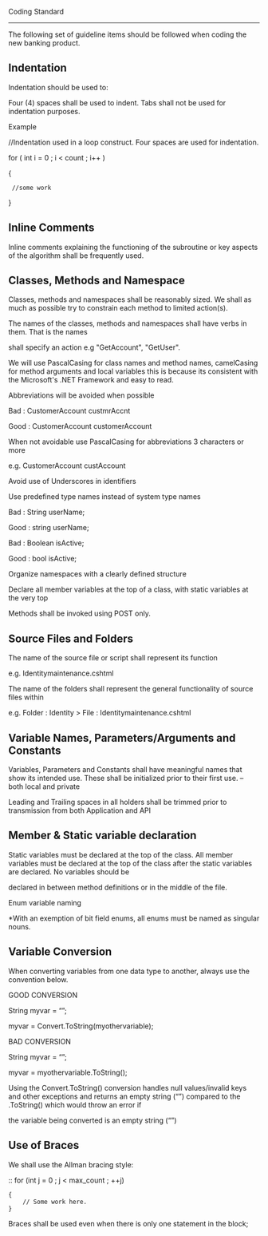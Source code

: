 Coding Standard
**********************
The following set of guideline items should be followed when coding the new banking product. 

Indentation
--------------------
Indentation should be used to: 

Four (4) spaces shall be used to indent. Tabs shall not be used for indentation purposes. 

Example

//Indentation used in a loop construct. Four spaces are used for indentation.

for ( int i = 0 ; i < count ; i++ ) 

{

     //some work   

} 

Inline Comments
---------------------

Inline comments explaining the functioning of the subroutine or key aspects of the algorithm shall be frequently used.

Classes, Methods and Namespace
--------------------------------------

Classes, methods and namespaces shall be reasonably sized. We shall as much as possible try to constrain each method to limited action(s).

The names of the classes, methods and namespaces shall have verbs in them. That is the names

shall specify an action e.g "GetAccount", "GetUser".

We will use PascalCasing for class names and method names, camelCasing for method arguments and local variables this is because its consistent with the Microsoft's .NET Framework and easy to read.

Abbreviations will be avoided when possible

Bad : CustomerAccount custmrAccnt 

Good : CustomerAccount customerAccount

When not avoidable use PascalCasing for abbreviations 3 characters or more 

e.g. CustomerAccount custAccount 

Avoid use of Underscores in identifiers

Use predefined type names instead of system type names

Bad : String userName; 

Good : string userName; 

Bad : Boolean isActive; 

Good : bool isActive; 

Organize namespaces with a clearly defined structure

Declare all member variables at the top of a class, with static variables at the very top

Methods shall be invoked using POST only.

Source Files and Folders
-------------------------------
The name of the source file or script shall represent its function 

e.g. Identitymaintenance.cshtml 

The name of the folders shall represent the general functionality of source files within 

e.g. Folder : Identity > File : Identitymaintenance.cshtml

Variable Names, Parameters/Arguments and Constants
-------------------------------------------------------------
Variables, Parameters and Constants shall have meaningful names that show its intended use.  These shall be initialized prior to their first use.  – both local and private

Leading and Trailing spaces in all holders shall be trimmed prior to transmission from both Application and API 

Member & Static variable declaration
-------------------------------------------
Static variables must be declared at the top of the class. All member variables must be declared at the top of the class after the static variables are declared. No variables should be 

declared in between method definitions or in the middle of the file. 

Enum variable naming

*With an exemption of bit field enums, all enums must be named as singular nouns.

Variable Conversion
------------------------------
When converting variables from one data type to another, always use the convention below.

GOOD CONVERSION

String myvar = “”;

myvar = Convert.ToString(myothervariable);

BAD CONVERSION

String myvar = “”;

myvar = myothervariable.ToString();

Using the Convert.ToString() conversion handles null values/invalid keys and other exceptions and returns an empty string (“”) compared to the .ToString() which would throw an error if 

the variable being converted is an empty string (“”)

Use of Braces
---------------------
We shall use the Allman bracing style:

::
    for (int j = 0 ; j < max_count ; ++j) 

    {     
        // Some work here.
    } 

  
     
Braces shall be used even when there is only one statement in the block;

